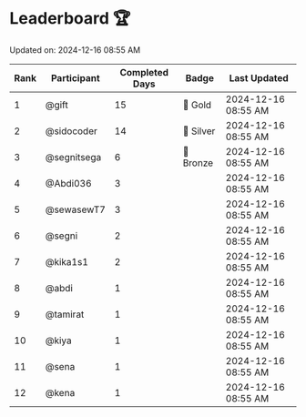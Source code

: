 # Leaderboard 🏆

Updated on: 2024-12-16 08:55 AM

| Rank | Participant       | Completed Days | Badge      | Last Updated         |
|------|-------------------|----------------|------------|----------------------|
| 1    | @gift             | 15             | 🏅 Gold     | 2024-12-16 08:55 AM |
| 2    | @sidocoder        | 14             | 🥈 Silver   | 2024-12-16 08:55 AM |
| 3    | @segnitsega       | 6              | 🥉 Bronze   | 2024-12-16 08:55 AM |
| 4    | @Abdi036          | 3              |            | 2024-12-16 08:55 AM |
| 5    | @sewasewT7        | 3              |            | 2024-12-16 08:55 AM |
| 6    | @segni            | 2              |            | 2024-12-16 08:55 AM |
| 7    | @kika1s1          | 2              |            | 2024-12-16 08:55 AM |
| 8    | @abdi             | 1              |            | 2024-12-16 08:55 AM |
| 9    | @tamirat          | 1              |            | 2024-12-16 08:55 AM |
| 10   | @kiya             | 1              |            | 2024-12-16 08:55 AM |
| 11   | @sena             | 1              |            | 2024-12-16 08:55 AM |
| 12   | @kena             | 1              |            | 2024-12-16 08:55 AM |
